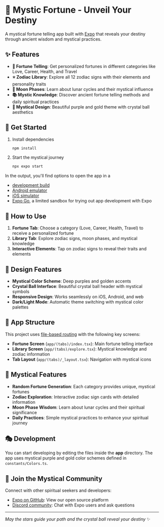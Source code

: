 # 🔮 Mystic Fortune - Unveil Your Destiny

A mystical fortune telling app built with [Expo](https://expo.dev) that reveals your destiny through ancient wisdom and mystical practices.

## ✨ Features

- **🔮 Fortune Telling**: Get personalized fortunes in different categories like Love, Career, Health, and Travel
- **⭐ Zodiac Library**: Explore all 12 zodiac signs with their elements and personality traits
- **🌙 Moon Phases**: Learn about lunar cycles and their mystical influence
- **📚 Mystic Knowledge**: Discover ancient fortune telling methods and daily spiritual practices
- **🎨 Mystical Design**: Beautiful purple and gold theme with crystal ball aesthetics

## 🚀 Get Started

1. Install dependencies

   ```bash
   npm install
   ```

2. Start the mystical journey

   ```bash
   npx expo start
   ```

In the output, you'll find options to open the app in a

- [development build](https://docs.expo.dev/develop/development-builds/introduction/)
- [Android emulator](https://docs.expo.dev/workflow/android-studio-emulator/)
- [iOS simulator](https://docs.expo.dev/workflow/ios-simulator/)
- [Expo Go](https://expo.dev/go), a limited sandbox for trying out app development with Expo

## 🔮 How to Use

1. **Fortune Tab**: Choose a category (Love, Career, Health, Travel) to receive a personalized fortune
2. **Library Tab**: Explore zodiac signs, moon phases, and mystical knowledge
3. **Interactive Elements**: Tap on zodiac signs to reveal their traits and elements

## 🎨 Design Features

- **Mystical Color Scheme**: Deep purples and golden accents
- **Crystal Ball Interface**: Beautiful crystal ball header with mystical symbols
- **Responsive Design**: Works seamlessly on iOS, Android, and web
- **Dark/Light Mode**: Automatic theme switching with mystical color palettes

## 📱 App Structure

This project uses [file-based routing](https://docs.expo.dev/router/introduction) with the following key screens:

- **Fortune Screen** (`app/(tabs)/index.tsx`): Main fortune telling interface
- **Library Screen** (`app/(tabs)/explore.tsx`): Mystical knowledge and zodiac information
- **Tab Layout** (`app/(tabs)/_layout.tsx`): Navigation with mystical icons

## 🌟 Mystical Features

- **Random Fortune Generation**: Each category provides unique, mystical fortunes
- **Zodiac Exploration**: Interactive zodiac sign cards with detailed information
- **Moon Phase Wisdom**: Learn about lunar cycles and their spiritual significance
- **Daily Practices**: Simple mystical practices to enhance your spiritual journey

## 🎭 Development

You can start developing by editing the files inside the **app** directory. The app uses mystical purple and gold color schemes defined in `constants/Colors.ts`.

## 🌙 Join the Mystical Community

Connect with other spiritual seekers and developers:

- [Expo on GitHub](https://github.com/expo/expo): View our open source platform
- [Discord community](https://chat.expo.dev): Chat with Expo users and ask questions

---

_May the stars guide your path and the crystal ball reveal your destiny_ ✨
